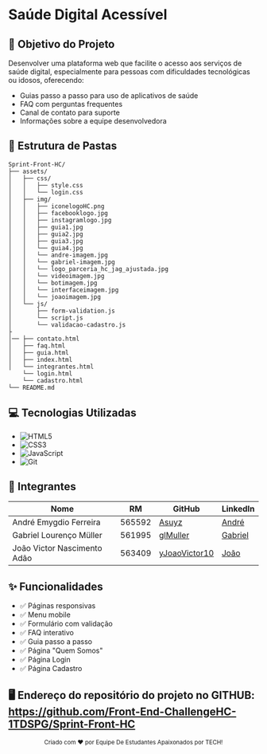 # Saúde Digital Acessível

## 📌 Objetivo do Projeto
Desenvolver uma plataforma web que facilite o acesso aos serviços de saúde digital, especialmente para pessoas com dificuldades tecnológicas ou idosos, oferecendo:

- Guias passo a passo para uso de aplicativos de saúde
- FAQ com perguntas frequentes
- Canal de contato para suporte
- Informações sobre a equipe desenvolvedora

## 📂 Estrutura de Pastas
```
Sprint-Front-HC/
├── assets/
│   ├── css/
│   │   ├── style.css
│   │   └── login.css
│   ├── img/
│   │   ├── iconelogoHC.png
│   │   ├── facebooklogo.jpg
│   │   ├── instagramlogo.jpg
│   │   ├── guia1.jpg
│   │   ├── guia2.jpg
│   │   ├── guia3.jpg
│   │   └── guia4.jpg
│   │   └── andre-imagem.jpg
│   │   └── gabriel-imagem.jpg
│   │   └── logo_parceria_hc_jag_ajustada.jpg
│   │   └── videoimagem.jpg
│   │   └── botimagem.jpg
│   │   └── interfaceimagem.jpg
│   │   └── joaoimagem.jpg
│   └── js/
│       ├── form-validation.js
│       └── script.js
│       └── validacao-cadastro.js
├
│── ├── contato.html
│   ├── faq.html
│   ├── guia.html
│   ├── index.html
│   └── integrantes.html
    └── login.html
    └── cadastro.html
└── README.md
```

## 💻 Tecnologias Utilizadas
- ![HTML5](https://img.shields.io/badge/-HTML5-E34F26?logo=html5&logoColor=white)
- ![CSS3](https://img.shields.io/badge/-CSS3-1572B6?logo=css3&logoColor=white)
- ![JavaScript](https://img.shields.io/badge/-JavaScript-F7DF1E?logo=javascript&logoColor=black)
- ![Git](https://img.shields.io/badge/-Git-F05032?logo=git&logoColor=white)

## 👥 Integrantes
| Nome | RM | GitHub | LinkedIn |
|------|----|--------|----------|
| André Emygdio Ferreira | 565592 | [Asuyz](https://github.com/Asuyz) | [André](https://www.linkedin.com/in/andr%C3%A9-emygdio-ferreira-46bb32219/) |
| Gabriel Lourenço Müller | 561995 | [glMuller](https://github.com/glMuller) | [Gabriel](https://www.linkedin.com/in/gabriel-m%C3%BCller-595020354/) |
| João Victor Nascimento Adão | 563409 | [yJoaoVictor10](https://github.com/yJoaoVictor10) | [João](https://www.linkedin.com/in/jo%C3%A3o-victor-nascimento-ad%C3%A3o-494728283/) |

## ✨ Funcionalidades
- ✅ Páginas responsivas
- ✅ Menu mobile
- ✅ Formulário com validação
- ✅ FAQ interativo
- ✅ Guia passo a passo
- ✅ Página "Quem Somos"
- ✅ Página Login
- ✅ Página Cadastro

## 🖥️ Endereço do repositório do projeto no GITHUB: https://github.com/Front-End-ChallengeHC-1TDSPG/Sprint-Front-HC


<div align="center">
  <sub>Criado com ❤ por Equipe De Estudantes Apaixonados por TECH!</sub>
</div>
